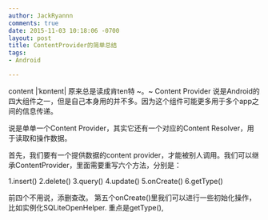 ```yaml
---
author: JackRyannn
comments: true
date: 2015-11-03 10:18:06 -0700
layout: post
title: ContentProvider的简单总结
tags:
- Android

---
```

content |ˈkɒntent| 原来总是读成肯ten特 ~。~
Content Provider 说是Android的四大组件之一，但是自己本身用的并不多。因为这个组件可能更多用于多个app之间的信息传递。

说是单单一个Content Provider，其实它还有一个对应的Content Resolver，用于读取和操作数据。

首先，我们要有一个提供数据的content provider，才能被别人调用。我们可以继承ContentProvider，里面需要重写六个方法，分别是：

1.insert()
2.delete()
3.query()
4.update()
5.onCreate()
6.getType()

前四个不用说，添删查改。
第五个onCreate()里我们可以进行一些初始化操作，比如实例化SQLiteOpenHelper.
重点是getType(),